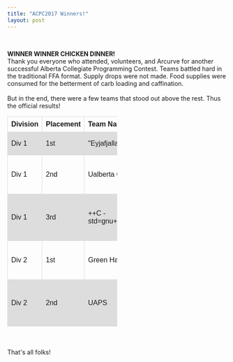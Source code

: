 ```yaml
---
title: "ACPC2017 Winners!"
layout: post
---
```



<style>
table {
    font-family: arial, sans-serif;
    border-collapse: collapse;
    width: 50%;
}

td, th {
    border: 1px solid #dddddd;
    text-align: left;
    padding: 8px;
}

tr:nth-child(even) {
    background-color: #dddddd;
}
</style>


<div class="col-md-12">
<br>
<p>
<b>WINNER WINNER CHICKEN DINNER!</b>
<br>
Thank you everyone who attended, volunteers, and Arcurve for another successful
 Alberta Collegiate Programming Contest. Teams battled hard in the traditional FFA format. Supply drops were not made. Food supplies were consumed for the betterment of carb loading and caffination. 
 <br><br>
 But in the end, there were a few teams that stood out above the rest. Thus the official results! <br>

 <table>
  <tr>
    <th>Division</th>
    <th>Placement</th>
    <th>Team Name</th>
    <th>Members</th>
  </tr>
  <tr>
    <td>Div 1</td>
    <td>1st</td>
    <td>"Eyjafjallajökull"</td>
    <td> Tony Cai,Victor Zheng</td>
  </tr>
  <tr>
    <td>Div 1</td>
    <td>2nd</td>
    <td>Ualberta Green</td>
    <td>Yunpeng Tang, Kevin Gordon,Morgan Redshaw </td>
  </tr>
  
  <tr>
    <td>Div 1</td>
    <td>3rd</td>
    <td>++C -std=gnu++17</td>
    <td>Jason Cannon, Jesse Farebrother, Zachariah Goldthorpe</td>
  </tr>

  <tr>
    <td>Div 2</td>
    <td>1st</td>
    <td>Green Hat</td>
    <td>Bingxuan Li, Chu Qiao, Wenzhang Qian</td>
  </tr>

  <tr>
    <td>Div 2</td>
    <td>2nd</td>
    <td>UAPS</td>
    <td> Arseniy Kouzmenkov, Jacob Paton, Joseph Meleshko</td>
  </tr>  



</table>

<br><br>
That's all folks!

<br>
</div>
